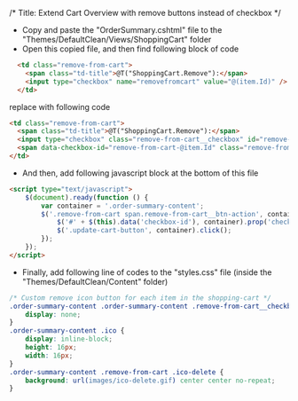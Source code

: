 /*
Title: Extend Cart Overview with remove buttons instead of checkbox
*/


- Copy and paste the "OrderSummary.cshtml" file to the "Themes/DefaultClean/Views/ShoppingCart" folder
- Open this copied file, and then find following block of code

```html
  <td class="remove-from-cart">
    <span class="td-title">@T("ShoppingCart.Remove"):</span>
    <input type="checkbox" name="removefromcart" value="@(item.Id)" />
  </td>
```

replace with following code

```html
<td class="remove-from-cart">
  <span class="td-title">@T("ShoppingCart.Remove"):</span>
  <input type="checkbox" class="remove-from-cart__checkbox" id="remove-from-cart-@item.Id" name="removefromcart" value="@(item.Id)" />
  <span data-checkbox-id="remove-from-cart-@item.Id" class="remove-from-cart__btn-action ico ico-delete"></span>
</td>
```

- And then, add following javascript block at the bottom of this file

```html
<script type="text/javascript">
    $(document).ready(function () {
        var container = '.order-summary-content';
        $('.remove-from-cart span.remove-from-cart__btn-action', container).on('click', function () {
            $('#' + $(this).data('checkbox-id'), container).prop('checked', true);
            $('.update-cart-button', container).click();
        });
    });
</script>
```

- Finally, add following line of codes to the "styles.css" file (inside the "Themes/DefaultClean/Content" folder)

```css
/* Custom remove icon button for each item in the shopping-cart */
.order-summary-content .order-summary-content .remove-from-cart__checkbox {
    display: none;
}
.order-summary-content .ico {
    display: inline-block;
    height: 16px;
    width: 16px;
}
.order-summary-content .remove-from-cart .ico-delete {
    background: url(images/ico-delete.gif) center center no-repeat;
}
```
